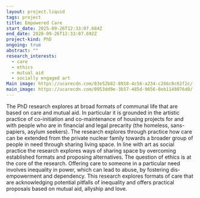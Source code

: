 ```yaml
---
layout: project.liquid
tags: project
title: Empowered Care
start_date: 2025-09-26T12:33:07.684Z
end_date: 2028-09-26T12:33:07.692Z
project-kind: PhD
ongoing: true
abstract: ""
research_interests:
  - care
  - ethics
  - mutual aid
  - socially engaged art
Main image: https://ucarecdn.com/83e52b82-8918-4c56-a234-c266c8c62f2c/-/crop/3024x3294/0,277/-/preview/
main_image: https://ucarecdn.com/0953dd9e-3b57-485d-9656-8eb1149876d8/
---
```

The PhD research explores at broad formats of communal life that are based on care and mutual aid. In particular it is grounded in the artistic practice of co-initiation and co-maintenance of housing projects for and with people who are in financial and legal precarity (the homeless, sans-papiers, asylum seekers). The research explores through practice how care can be extended from the private nuclear family towards a broader group of people in need through sharing living space. In line with art as social practice the research explores ways of sharing space by overcoming established formats and proposing alternatives. The question of ethics is at the core of the research. Offering care to someone in a particular need involves inequality in power, which can lead to abuse, by fostering dis-empowerment and dependency. This research explores formats of care that are acknowledging potential pitfalls of inequality and offers practical proposals based on mutual aid, allyship and love.
